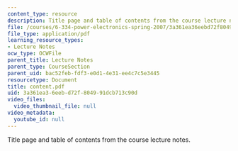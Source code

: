 ```yaml
---
content_type: resource
description: Title page and table of contents from the course lecture notes.
file: /courses/6-334-power-electronics-spring-2007/3a361ea36eebd72f804991dcb713c90d_content.pdf
file_type: application/pdf
learning_resource_types:
- Lecture Notes
ocw_type: OCWFile
parent_title: Lecture Notes
parent_type: CourseSection
parent_uid: bac52feb-fdf3-e0d1-4e31-ee4c7c5e3445
resourcetype: Document
title: content.pdf
uid: 3a361ea3-6eeb-d72f-8049-91dcb713c90d
video_files:
  video_thumbnail_file: null
video_metadata:
  youtube_id: null
---
```

Title page and table of contents from the course lecture notes.

